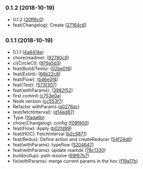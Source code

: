 ## <small>0.1.2 (2018-10-19)</small>

* 0.1.2 ([20ff6c0](https://github.com/Significa/toolbox/commit/20ff6c0))
* feat(Changelog): Create ([27164c6](https://github.com/Significa/toolbox/commit/27164c6))



## <small>0.1.1 (2018-10-19)</small>

* 0.1.1 ([4a8414e](https://github.com/Significa/toolbox/commit/4a8414e))
* chore(readme): ([92780c9](https://github.com/Significa/toolbox/commit/92780c9))
* ci(CircleCI): ([979a5d3](https://github.com/Significa/toolbox/commit/979a5d3))
* feat(Build/Tests): ([02be016](https://github.com/Significa/toolbox/commit/02be016))
* feat(Eslint): ([66b22c8](https://github.com/Significa/toolbox/commit/66b22c8))
* feat(Flow): ([bd6e0f4](https://github.com/Significa/toolbox/commit/bd6e0f4))
* feat(Test): ([573f307](https://github.com/Significa/toolbox/commit/573f307))
* feat(withParams): ([3982f52](https://github.com/Significa/toolbox/commit/3982f52))
* first commit ([c753e0a](https://github.com/Significa/toolbox/commit/c753e0a))
* Node version ([cc553f7](https://github.com/Significa/toolbox/commit/cc553f7))
* Refactor withParams ([a0276ac](https://github.com/Significa/toolbox/commit/a0276ac))
* test(fetchInterval): ([d14ed87](https://github.com/Significa/toolbox/commit/d14ed87))
* Type ([1fada6b](https://github.com/Significa/toolbox/commit/1fada6b))
* chore(Changelog): config ([f09f900](https://github.com/Significa/toolbox/commit/f09f900))
* feat(Flow): Apply ([b02fd99](https://github.com/Significa/toolbox/commit/b02fd99))
* feat(HOC): FetchInterval ([b2c9871](https://github.com/Significa/toolbox/commit/b2c9871))
* feat(Redux): Define action and createReducer ([54f24d6](https://github.com/Significa/toolbox/commit/54f24d6))
* feat(withParams): typeflow ([5204647](https://github.com/Significa/toolbox/commit/5204647))
* feat(withParams): update reamde ([78c1330](https://github.com/Significa/toolbox/commit/78c1330))
* build(rollup): path resolve ([69f67b7](https://github.com/Significa/toolbox/commit/69f67b7))
* fix(withParams): merge current params in the hoc ([f19a17b](https://github.com/Significa/toolbox/commit/f19a17b))



